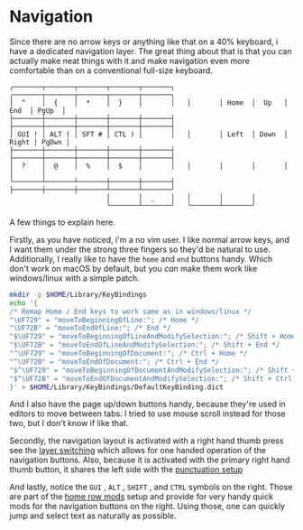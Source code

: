 # Navigation

Since there are no arrow keys or anything like that on a 40% keyboard, i have a dedicated navigation layer. The great thing about that is that you can actually make neat things with it and make navigation even more comfortable than on a conventional full-size keyboard.

```
╭───────┬───────┬───────┬───────┬───────╮   ╭───────┬───────┬───────┬───────┬───────╮
│  ^    │  {    │  *    │  }    │       │   │       │ Home  │  Up   │  End  │ PgUp  │
├───────┼───────┼───────┼───────┼───────┤   ├───────┼───────┼───────┼───────┼───────┤
│ GUI ! │ ALT ( │ SFT # │ CTL ) │       │   │       │ Left  │ Down  │ Right │ PgDwn │
├───────┼───────┼───────┼───────┼───────┤   ├───────┼───────┼───────┼───────┼───────┤
│  ?    │  @    │  %    │  $    │       │   │       │       │       │       │       │
╰───────┴───────┴───────┼───────┼───────┤   ├───────┼───────┼───────┴───────┴───────╯
                        │       │  _    │   │       │       │
                        ╰───────┴───────╯   ╰───────┴───────╯
```

A few things to explain here.

Firstly, as you have noticed, i'm a no vim user. I like normal arrow keys, and I want them under the strong three fingers so they'd be natural to use. Additionally, I really like to have the `home` and `end` buttons handy. Which don't work on macOS by default, but you _can_ make them work like windows/linux with a simple patch.

```sh
mkdir -p $HOME/Library/KeyBindings
echo '{
/* Remap Home / End keys to work same as in windows/linux */
"\UF729" = "moveToBeginningOfLine:"; /* Home */
"\UF72B" = "moveToEndOfLine:"; /* End */
"$\UF729" = "moveToBeginningOfLineAndModifySelection:"; /* Shift + Home */
"$\UF72B" = "moveToEndOfLineAndModifySelection:"; /* Shift + End */
"^\UF729" = "moveToBeginningOfDocument:"; /* Ctrl + Home */
"^\UF72B" = "moveToEndOfDocument:"; /* Ctrl + End */
"$^\UF729" = "moveToBeginningOfDocumentAndModifySelection:"; /* Shift + Ctrl + Home */
"$^\UF72B" = "moveToEndOfDocumentAndModifySelection:"; /* Shift + Ctrl + End */
}' > $HOME/Library/KeyBindings/DefaultKeyBinding.dict
```

And I also have the page up/down buttons handy, because they're used in editors to move between tabs. I tried to use mouse scroll instead for those two, but I don't know if like that.

Secondly, the navigation layout is activated with a right hand thumb press see the [layer switching](./layer-switching.md) which allows for one handed operation of the navigation buttons. Also, because it is activated with the primary right hand thumb button, it shares the left side with the [punctuation setup](./punctuation.md)

And lastly, notice the `GUI` , `ALT` , `SHIFT` , and `CTRL` symbols on the right. Those are part of the [home row mods](./home-row-mods.md) setup and provide for very handy quick mods for the navigation buttons on the right. Using those, one can quickly jump and select text as naturally as possible.
